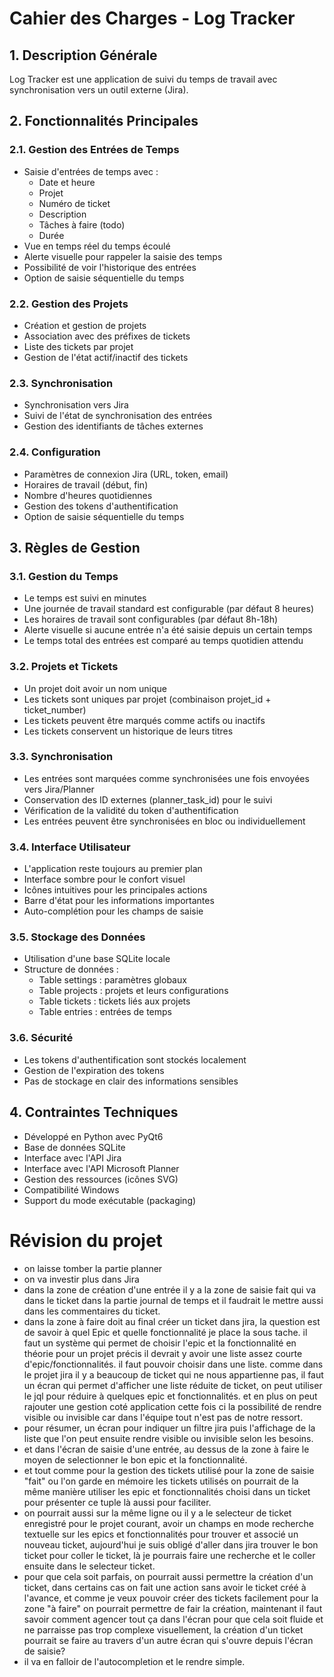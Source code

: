 # Cahier des Charges - Log Tracker

## 1. Description Générale
Log Tracker est une application de suivi du temps de travail avec synchronisation vers un outil externe (Jira).

## 2. Fonctionnalités Principales

### 2.1. Gestion des Entrées de Temps
- Saisie d'entrées de temps avec :
  - Date et heure
  - Projet
  - Numéro de ticket
  - Description
  - Tâches à faire (todo)
  - Durée
- Vue en temps réel du temps écoulé
- Alerte visuelle pour rappeler la saisie des temps
- Possibilité de voir l'historique des entrées
- Option de saisie séquentielle du temps

### 2.2. Gestion des Projets
- Création et gestion de projets
- Association avec des préfixes de tickets
- Liste des tickets par projet
- Gestion de l'état actif/inactif des tickets

### 2.3. Synchronisation
- Synchronisation vers Jira
- Suivi de l'état de synchronisation des entrées
- Gestion des identifiants de tâches externes

### 2.4. Configuration
- Paramètres de connexion Jira (URL, token, email)
- Horaires de travail (début, fin)
- Nombre d'heures quotidiennes
- Gestion des tokens d'authentification
- Option de saisie séquentielle du temps

## 3. Règles de Gestion

### 3.1. Gestion du Temps
- Le temps est suivi en minutes
- Une journée de travail standard est configurable (par défaut 8 heures)
- Les horaires de travail sont configurables (par défaut 8h-18h)
- Alerte visuelle si aucune entrée n'a été saisie depuis un certain temps
- Le temps total des entrées est comparé au temps quotidien attendu

### 3.2. Projets et Tickets
- Un projet doit avoir un nom unique
- Les tickets sont uniques par projet (combinaison projet_id + ticket_number)
- Les tickets peuvent être marqués comme actifs ou inactifs
- Les tickets conservent un historique de leurs titres

### 3.3. Synchronisation
- Les entrées sont marquées comme synchronisées une fois envoyées vers Jira/Planner
- Conservation des ID externes (planner_task_id) pour le suivi
- Vérification de la validité du token d'authentification
- Les entrées peuvent être synchronisées en bloc ou individuellement

### 3.4. Interface Utilisateur
- L'application reste toujours au premier plan
- Interface sombre pour le confort visuel
- Icônes intuitives pour les principales actions
- Barre d'état pour les informations importantes
- Auto-complétion pour les champs de saisie

### 3.5. Stockage des Données
- Utilisation d'une base SQLite locale
- Structure de données :
  - Table settings : paramètres globaux
  - Table projects : projets et leurs configurations
  - Table tickets : tickets liés aux projets
  - Table entries : entrées de temps

### 3.6. Sécurité
- Les tokens d'authentification sont stockés localement
- Gestion de l'expiration des tokens
- Pas de stockage en clair des informations sensibles

## 4. Contraintes Techniques
- Développé en Python avec PyQt6
- Base de données SQLite
- Interface avec l'API Jira
- Interface avec l'API Microsoft Planner
- Gestion des ressources (icônes SVG)
- Compatibilité Windows
- Support du mode exécutable (packaging)


# Révision du projet
- on laisse tomber la partie planner
- on va investir plus dans Jira
- dans la zone de création d'une entrée il y a la zone de saisie fait qui va dans le ticket dans la partie journal de temps et il faudrait le mettre aussi dans les commentaires du ticket.
- dans la zone à faire doit au final créer un ticket dans jira, la question est de savoir à quel Epic et quelle fonctionnalité je place la sous tache. il faut un système qui permet de choisir l'epic et la fonctionnalité en théorie pour un projet précis il devrait y avoir une liste assez courte d'epic/fonctionnalités. il faut pouvoir choisir dans une liste. comme dans le projet jira il y a beaucoup de ticket qui ne nous appartienne pas, il faut un écran qui permet d'afficher une liste réduite de ticket, on peut utiliser le jql pour réduire à quelques epic et fonctionnalités. et en plus on peut rajouter une gestion coté application cette fois ci la possibilité de rendre visible ou invisible car dans l'équipe tout n'est pas de notre ressort.
- pour résumer, un écran pour indiquer un filtre jira puis l'affichage de la liste que l'on peut ensuite rendre visible ou invisible selon les besoins.
- et dans l'écran de saisie d'une entrée, au dessus de la zone à faire le moyen de selectionner le bon epic et la fonctionnalité.
- et tout comme pour la gestion des tickets utilisé pour la zone de saisie "fait" ou l'on garde en mémoire les tickets utilisés on pourrait de la même manière utiliser les epic et fonctionnalités choisi dans un ticket pour présenter ce tuple là aussi pour faciliter.
- on pourrait aussi sur la même ligne ou il y a le selecteur de ticket enregistré pour le projet courant, avoir un champs en mode recherche textuelle sur les epics et fonctionnalités pour trouver et associé un nouveau ticket, aujourd'hui je suis obligé d'aller dans jira trouver le bon ticket pour coller le ticket, là je pourrais faire une recherche et le coller ensuite dans le selecteur ticket.
- pour que cela soit parfais, on pourrait aussi permettre la création d'un ticket, dans certains cas on fait une action sans avoir le ticket créé à l'avance, et comme je veux pouvoir créer des tickets facilement pour la zone "à faire" on pourrait permettre de fair la création, maintenant il faut savoir comment agencer tout ça dans l'écran pour que cela soit fluide et ne parraisse pas trop complexe visuellement, la création d'un ticket pourrait se faire au travers d'un autre écran qui s'ouvre depuis l'écran de saisie?
- il va en falloir de l'autocompletion et le rendre simple.